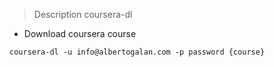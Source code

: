 
> Description coursera-dl

- Download coursera course 

`coursera-dl -u info@albertogalan.com -p password {course}`


